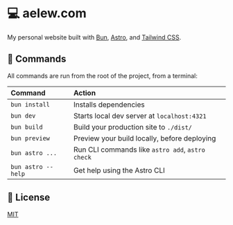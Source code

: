 # 💻 aelew.com

My personal website built with [Bun](https://bun.sh), [Astro](https://astro.build), and [Tailwind CSS](https://tailwindcss.com).

## 🧞 Commands

All commands are run from the root of the project, from a terminal:

| Command            | Action                                           |
| :----------------- | :----------------------------------------------- |
| `bun install`      | Installs dependencies                            |
| `bun dev`          | Starts local dev server at `localhost:4321`      |
| `bun build`        | Build your production site to `./dist/`          |
| `bun preview`      | Preview your build locally, before deploying     |
| `bun astro ...`    | Run CLI commands like `astro add`, `astro check` |
| `bun astro --help` | Get help using the Astro CLI                     |

## 🧾 License

[MIT](https://choosealicense.com/licenses/mit/)
